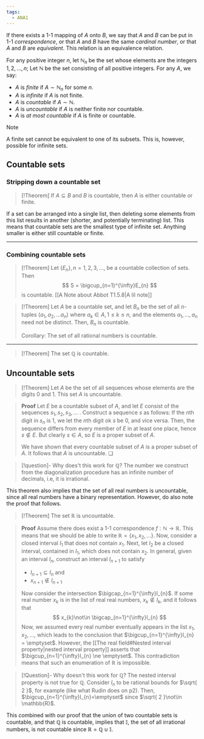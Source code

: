 ```yaml
---
tags:
  - ANA1
---
```


If there exists a 1-1 mapping of $A$ onto $B$, we say that $A$ and $B$ can be put in 1-1 *correspondence*, or that $A$ and $B$ have the same *cardinal number*, or that $A$ and $B$ are *equivalent*. This relation is an equivalence relation.

For any positive integer $n$, let $\mathbb{N}_{n}$ be the set whose elements are the integers $1,2,\dots,n$; Let $\mathbb{N}$ be the set consisting of all positive integers. For any $A$, we say:
- $A$ is *finite* if $A\sim \mathbb{N}_{n}$ for some $n$.
- $A$ is *infinite* if $A$ is not finite.
- $A$ is *countable* if $A\sim \mathbb{N}$.
- $A$ is *uncountable* if $A$ is neither finite nor countable.
- $A$ is *at most countable* if $A$ is finite or countable.

>[!Note]
>A finite set cannot be equivalent to one of its subsets. This is, however, possible for infinite sets.

## Countable sets

### Stripping down a countable set

>[!Theorem]
>If $A\subseteq B$ and $B$ is countable, then $A$ is either countable or finite.

If a set can be arranged into a single list, then deleting some elements from this list results in another (shorter, and potentially terminating) list. This means that countable sets are the smallest type of infinite set. Anything smaller is either still countable or finite.

---
### Combining countable sets

>[!Theorem]
>Let $\{ E_{n} \}, n = 1,2,3,\dots$, be a countable collection of sets. Then 
>$$ 
>S = \bigcup_{n=1}^{\infty}E_{n}
>$$
>is countable.
>[[A Note about Abbot T1.5.8|A lil note]]



>[!Theorem]
>Let $A$ be a countable set, and let $B_{n}$ be the set of all $n$-tuples $(a_{1}, a_{2}, \dots a_{n})$ where $a_{k}\in A, 1\le k\le n$, and the elements $a_{1}, \dots, a_{n}$ need not be distinct. Then, $B_{n}$ is countable.
>
>Corollary: The set of all rational numbers is countable.

---


>[!Theorem]
>The set $\mathbb{Q}$ is countable.



## Uncountable sets
>[!Theorem]
>Let $A$ be the set of all sequences whose elements are the digits 0 and 1. This set $A$ is uncountable.

>**Proof**
>Let $E$ be a countable subset of $A$, and let $E$ consist of the sequences $s_{1}, s_{2}, s_{3}, \dots$ . Construct a sequence $s$ as follows: If the $n$th digit in $s_{n}$ is 1, we let the $n$th digit ok $s$ be 0, and vice versa. Then, the sequence differs from every member of $E$ in at least one place, hence $s\not\in E$. But clearly $s\in A$, so $E$ is a proper subset of $A$. 
>
>We have shown that every countable subset of $A$ is a proper subset of $A$. It follows that $A$ is uncountable. ❏


>[!question]- Why does't this work for $\mathbb{Q}$?
>The number we construct from the diagonalization procedure has an infinite number of decimals, i.e, it is irrational.

This theorem also implies that the set of all real numbers is uncountable, since all real numbers have a binary representation. However, do also note the proof that follows.



>[!Theorem]
>The set $\mathbb{R}$ is uncountable.

>**Proof**
>Assume there does exist a 1-1 correspondence $f:\mathbb{N}\to \mathbb{R}$. This means that we should be able to write $\mathbb{R} = \{ x_{1},x_{2},\dots \}$.
>Now, consider a closed interval $I_{1}$ that does not contain $x_{1}$. Next, let $I_2$ be a closed interval, contained in $I_{1}$, which does not contain $x_{2}$. In general, given an interval $I_{n}$, construct an interval $I_{n+1}$ to satisfy
>- $I_{n+1}\subseteq I_{n}$ and
>- $x_{n+1} \not\in I_{n+1}$
>
>Now consider the intersection $\bigcap_{n=1}^{\infty}I_{n}$. If some real number $x_{k}$ is in the list of real real numbers, $x_{k}\not\in I_{k}$, and it follows that 
>$$
>x_{k}\not\in \bigcap_{n=1}^{\infty}I_{n}
>$$
>Now, we assumed every real number eventually appears in the list $x_{1}, x_{2}, \dots$, which leads to the conclusion that $\bigcup_{n=1}^{\infty}I_{n} = \emptyset$. However, the [[The real field#Nested interval property|nested interval property]] asserts that $\bigcup_{n=1}^{\infty}I_{n} \ne \emptyset$. This contradiction means that such an enumeration of $\mathbb{R}$ is impossible.

>[!Question]- Why doesn't this work for $\mathbb{Q}$?
>The nested interval property is not true for $\mathbb{Q}$. Consider $I_{n}$ to be rational bounds for $\sqrt{ 2 }$, for example (like what Rudin does on p2). Then, $\bigcup_{n=1}^{\infty}I_{n}=\emptyset$ since $\sqrt{ 2 }\not\in \mathbb{R}$.

This combined with our proof that the union of two countable sets is countable, and that $\mathbb{Q}$ is countable, implies that $\mathbb{I}$, the set of all irrational numbers, is not countable since $\mathbb{R}=\mathbb{Q}\cup \mathbb{I}$.

